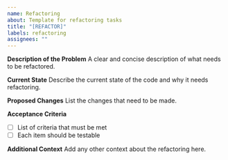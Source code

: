 ```yaml
---
name: Refactoring
about: Template for refactoring tasks
title: "[REFACTOR]"
labels: refactoring
assignees: ""
---
```


**Description of the Problem**
A clear and concise description of what needs to be refactored.

**Current State**
Describe the current state of the code and why it needs refactoring.

**Proposed Changes**
List the changes that need to be made.

**Acceptance Criteria**
- [ ] List of criteria that must be met
- [ ] Each item should be testable

**Additional Context**
Add any other context about the refactoring here. 